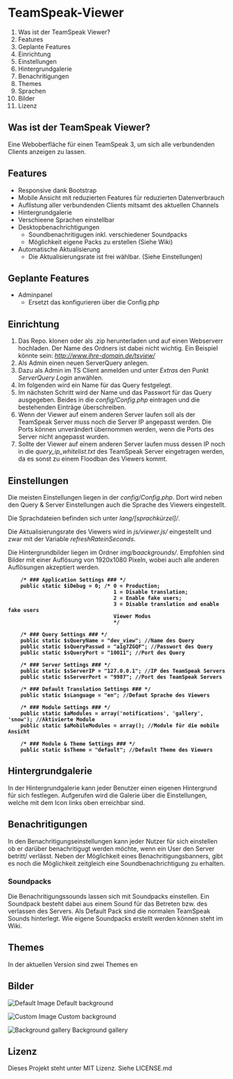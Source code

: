 # TeamSpeak-Viewer

1. Was ist der TeamSpeak Viewer?
2. Features
3. Geplante Features
3. Einrichtung
4. Einstellungen
5. Hintergrundgalerie
6. Benachritigungen
7. Themes
8. Sprachen
9. Bilder
10. Lizenz

## Was ist der TeamSpeak Viewer?
Eine Weboberfläche für einen TeamSpeak 3, um sich alle verbundenden Clients anzeigen zu lassen.

## Features
* Responsive dank Bootstrap
* Mobile Ansicht mit reduzierten Features für reduzierten Datenverbrauch
* Auflistung aller verbundenden Clients mitsamt des aktuellen Channels
* Hintergrundgalerie
* Verschieene Sprachen einstellbar
* Desktopbenachrichtigungen
  * Soundbenachritigugen inkl. verschiedener Soundpacks
  * Möglichkeit eigene Packs zu erstellen (Siehe Wiki)
* Automatische Aktualisierung
  * Die Aktualisierungsrate ist frei wählbar. (Siehe Einstellungen)

## Geplante Features
* Adminpanel
  * Ersetzt das konfigurieren über die Config.php

## Einrichtung
1. Das Repo. klonen oder als .zip herunterladen und auf einen Webserverr hochladen. Der Name des Ordners ist dabei nicht wichtig. Ein Beispiel könnte sein: _http://www.ihre-domain.de/tsview/_
2. Als Admin einen neuen ServerQuery anlegen.
  3. Dazu als Admin im TS Client anmelden und unter _Extras_ den Punkt _ServerQuery Login_ anwählen.
  4. Im folgenden wird ein Name für das Query festgelegt.
  5. Im nächsten Schritt wird der Name und das Passwort für das Query ausgegeben. Beides in die _config/Config.php_ eintragen und die bestehenden Einträge überschreiben.
  6. Wenn der Viewer auf einem anderen Server laufen soll als der TeamSpeak Server muss noch die Server IP angepasst werden. Die Ports können unverändert übernommen werden, wenn die Ports des Server nicht angepasst wurden.
  7. Sollte der Viewer auf einem anderen Server laufen muss dessen IP noch in die _query_ip_whitelist.txt_ des TeamSpeak Server eingetragen werden, da es sonst zu einem Floodban des Viewers kommt.

## Einstellungen
Die meisten Einstellungen liegen in der _config/Config.php_. Dort wird neben den Query & Server Einstellungen auch die Sprache des Viewers eingestellt.

Die Sprachdateien befinden sich unter _lang/[sprachkürzel]/_.

Die Aktualisierungsrate des Viewers wird in _js/viewer.js/_ eingestellt und zwar mit der Variable _refreshRateinSeconds_.

Die Hintergrundbilder liegen im Ordner _img/baackgrounds/_.
Empfohlen sind Bilder mit einer Auflösung von 1920x1080 Pixeln, wobei auch alle anderen Auflösungen akzeptiert werden.

<b>

        /* ### Application Settings ### */
        public static $iDebug = 0; /* 0 = Production;
                                      1 = Disable translation;
                                      2 = Enable fake users;
                                      3 = Disable translation and enable fake users
                                      Viewer Modus
                                      */
        
        /* ### Query Settings ### */
        public static $sQueryName = "dev_view"; //Name des Query
        public static $sQueryPasswd = "a1g7ZGQF"; //Passwort des Query
        public static $sQueryPort = "10011"; //Port des Query
        
        /* ### Server Settings ### */
        public static $sServerIP = "127.0.0.1"; //IP des TeamSpeak Servers
        public static $sServerPort = "9987"; //Port des TeamSpeak Servers
        
        /* ### Default Translation Settings ### */
        public static $sLanguage = "en"; //Defaut Sprache des Viewers
        
        /* ### Module Settings ### */
        public static $aModules = array('notifications', 'gallery', 'snow'); //Aktivierte Module
        public static $aMobileModules = array(); //Module für die mobile Ansicht
        
        /* ### Module & Theme Settings ### */
        public static $sTheme = "default"; //Default Theme des Viewers
        
</b>

## Hintergrundgalerie
In der Hintergrundgalerie kann jeder Benutzer einen eigenen Hintergrund für sich festlegen.
Aufgerufen wird die Galerie über die Einstellungen, welche mit dem Icon links oben erreichbar sind.

## Benachritigungen
In den Benachritigungseinstellungen kann jeder Nutzer für sich einstellen ob er darüber benachritigugt
werden möchte, wenn ein User den Server betritt/ verlässt.
Neben der Möglichkeit eines Benachritigungsbanners, gibt es noch die Möglichkeit 
zeitgleich eine Soundbenachrichtigung zu erhalten.

### Soundpacks
Die Benachritigungssounds lassen sich mit Soundpacks einstellen. Ein Soundpack
besteht dabei aus einem Sound für das Betreten bzw. des verlassen des Servers.
Als Default Pack sind die normalen TeamSpeak Sounds hinterlegt.
Wie eigene Soundpacks erstellt werden können steht im Wiki.

## Themes
In der aktuellen Version sind zwei Themes en    

## Bilder
![Default Image](http://i.imgur.com/xt0pPrT.jpg)
Default background

![Custom Image](http://i.imgur.com/cpXM7DW.jpg)
Custom background

![Background gallery](http://i.imgur.com/NLSjrW6.jpg)
Background gallery

## Lizenz
Dieses Projekt steht unter MIT Lizenz. Siehe LICENSE.md
